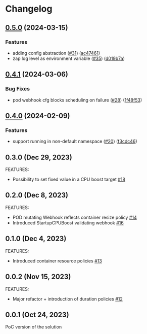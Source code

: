<!-- markdownlint-disable -->
# Changelog

## [0.5.0](https://github.com/google/kube-startup-cpu-boost/compare/v0.4.1...v0.5.0) (2024-03-15)


### Features

* adding config abstraction ([#31](https://github.com/google/kube-startup-cpu-boost/issues/31)) ([ac47461](https://github.com/google/kube-startup-cpu-boost/commit/ac47461f23d3d59cc93bed4b0ef3a1ee59fe3af6))
* zap log level as environment variable ([#35](https://github.com/google/kube-startup-cpu-boost/issues/35)) ([d019b7a](https://github.com/google/kube-startup-cpu-boost/commit/d019b7ae5bfbee017a4a155a42fb28a4fccb33a8))

## [0.4.1](https://github.com/google/kube-startup-cpu-boost/compare/v0.4.0...v0.4.1) (2024-03-06)


### Bug Fixes

* pod webhook cfg blocks scheduling on failure ([#28](https://github.com/google/kube-startup-cpu-boost/issues/28)) ([1f48f53](https://github.com/google/kube-startup-cpu-boost/commit/1f48f5337ab23af6b7421df95f2ebc99111c1b17))

## [0.4.0](https://github.com/google/kube-startup-cpu-boost/compare/v0.3.0...v0.4.0) (2024-02-09)


### Features

* support running in non-default namespace ([#20](https://github.com/google/kube-startup-cpu-boost/issues/20)) ([f3cdc46](https://github.com/google/kube-startup-cpu-boost/commit/f3cdc46d262c18d591dd7d565655060d0d10ee89))

## 0.3.0 (Dec 29, 2023)

FEATURES:

* Possibility to set fixed value in a CPU boost target [#18](https://github.com/google/kube-startup-cpu-boost/pull/18)

## 0.2.0 (Dec 8, 2023)

FEATURES:

* POD mutating Webhook reflects container resize policy [#14](https://github.com/google/kube-startup-cpu-boost/pull/14)
* Introduced StartupCPUBoost validating webhook [#16](https://github.com/google/kube-startup-cpu-boost/pull/16)

## 0.1.0 (Dec 4, 2023)

FEATURES:

* Introduced container resource policies [#13](https://github.com/google/kube-startup-cpu-boost/pull/13)

## 0.0.2 (Nov 15, 2023)

FEATURES:

* Major refactor + introduction of duration policies [#12](https://github.com/google/kube-startup-cpu-boost/pull/12)

## 0.0.1 (Oct 24, 2023)

PoC version of the solution
